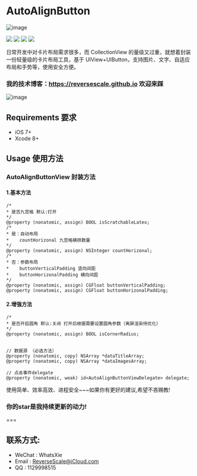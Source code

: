 # AutoAlignButton

![image](http://og1yl0w9z.bkt.clouddn.com/17-6-30/11846761.jpg)

![](https://img.shields.io/badge/platform-iOS-red.svg) ![](https://img.shields.io/badge/language-Objective--C-orange.svg) ![](https://img.shields.io/cocoapods/dt/PPNetworkHelper.svg
) ![](https://img.shields.io/badge/license-MIT%20License-brightgreen.svg) 

日常开发中对卡片布局需求很多，而 CollectionView 的量级又过重，就想着封装一份轻量级的卡片布局工具，基于 UIView+UIButton，支持图片、文字、自适应布局和手势等，使用安全方便。

### 我的技术博客：https://reversescale.github.io 欢迎来踩

![image](http://og1yl0w9z.bkt.clouddn.com/17-6-30/43420438.jpg)

## Requirements 要求
* iOS 7+
* Xcode 8+

## Usage 使用方法
### AutoAlignButtonView 封装方法
#### 1.基本方法 
```objc
/*
* 是否九宫格 默认:打开
*/
@property (nonatomic, assign) BOOL isScratchableLatex;
/*
* 是：自动布局
*    countHorizonal 九宫格横排数量
*/
@property (nonatomic, assign) NSInteger countHorizonal;
/*
* 否：参数布局
*    buttonVerticalPadding 竖向间距
*    buttonHorizonalPadding 横向间距
*/
@property (nonatomic, assign) CGFloat buttonVerticalPadding;
@property (nonatomic, assign) CGFloat buttonHorizonalPadding;

```
#### 2.增强方法

```objc
/*
* 是否开启圆角 默认:关闭 打开后根据需要设置圆角参数（离屏渲染待优化）
*/
@property (nonatomic, assign) BOOL isCornerRadius;


// 数据源 （必选方法）
@property (nonatomic, copy) NSArray *dataTitleArray;
@property (nonatomic, copy) NSArray *dataImagesArray;

// 点击事件delegate
@property (nonatomic, weak) id<AutoAlignButtonViewDelegate> delegate;

```

使用简单、效率高效、进程安全~~~如果你有更好的建议,希望不吝赐教!
### 你的star是我持续更新的动力!
===

## 联系方式:
* WeChat : WhatsXie
* Email : ReverseScale@iCloud.com
* QQ : 1129998515


